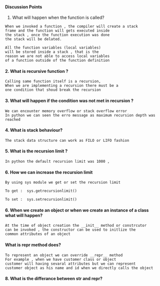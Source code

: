 #### Discussion Points 


1. What will happen when the function is called? 
 ```
 When we invoked a function , the compiler will create a stack 
 frame and the function will gets executed inside 
 the stack , once the function execution was done
 the stack will be delated. 
 
 All the function variables (local variables)
 will be stored inside a stack , that is the 
 reason we are not able to access local variables 
 of a function outside of the function definition 
 ```

#### 2. What is recursive function ?
```
Calling same function itself is a recursion, 
When we are implementing a recursion there must be a
one condition that shoud break the recursion
```
#### 3. What will happen if the condition was not met in recursion ?
```commandline
We can encounter memory overflow or stack overflow error
In python we can seen the erro message as maximum recursion depth was reached 
```
#### 4. What is stack behaviour?
```commandline
The stack data structure can work as FILO or LIFO fashion 
```

#### 5. What is the recursion limit ?
```commandline
In python the default recursion limit was 1000 , 
```

#### 6. How we can increase the recursion limit 
```commandline
By using sys module we get or set the recursion limit 

To get :  sys.getrecursionlimit()

To set :  sys.setrecursionlimit()
```

#### 6. When we create an object or when we create an instance of a class what will happen?
```commandline
At the time of object creation the __init__ method or constrcutor 
can be invoked , the constructor can be used to initlize the 
common attributes of an object 
```

#### What is __repr__ method does?
```commandline
To represent an object we can override __repr__ method
For example , when we have customer class or object 
customer will having sevaral attributes but we can represent 
customer object as his name and id when we directly calls the object 
```

#### 8. What is the differance between __str__ and __repr__?
    
